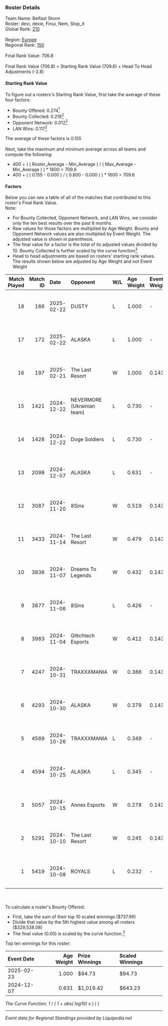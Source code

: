 ### Roster Details<br />
Team Name: Belfast Storm<br />
Roster: devi, dexie, Finui, Nem, Stop_it<br />
Global Rank: [210](../standings_global.md)<br />
<br />
Region: [Europe]( ../standings_europe.md)<br />
Regional Rank: [150]( ../standings_europe.md)<br />
<br />
Final Rank Value:  706.8<br />
<br />
Final Rank Value (706.8) = Starting Rank Value (709.6) + Head To Head Adjustments (-2.8)<br />

#### Starting Rank Value<br />
To figure out a rosters's Starting Rank Value, first take the average of these four factors:<br />
- Bounty Offered: 0.274[<sup>1</sup>](#table2)
- Bounty Collected: 0.216[<sup>2</sup>](#table1)
- Opponent Network: 0.012[<sup>2</sup>](#table1)
- LAN Wins: 0.117[<sup>2</sup>](#table1)

The average of these factors is 0.155<br />
<br />
Next, take the maximum and minimum average across all teams and compute the following:<br />
- 400 + ( ( Roster_Average - Min_Average ) / ( Max_Average - Min_Average ) ) * 1600 = 709.6
- 400 + ( ( 0.155 - 0.000 ) / ( 0.800 - 0.000 ) ) * 1600 = 709.6


#### Factors<br />
Below you can see a table of all of the matches that contributed to this roster's Final Rank Value.<br />
Note:<br />

- For Bounty Collected, Opponent Network, and LAN Wins, we consider only the ten best results over the past 6 months.
- Raw values for those factors are multiplied by Age Weight. Bounty and Opponent Network values are also multiplied by Event Weight. The adjusted value is shown in parenthesis.
- The final value for a factor is the total of its adjusted values divided by 10. Bounty Collected is further scaled by the curve function[<sup>3</sup>](#curveFunction)
- Head to head adjustments are based on rosters' starting rank values. The results shown below are adjusted by Age Weight and not Event Weight
<span id="table1"></span><br />


| Match Played | Match ID | Date       | Opponent                   | W/L | Age Weight | Event Weight | Bounty Collected | Opponent Network | LAN Wins  | H2H Adj. | Roster                              |
| -: | -: | :- | :- | :- | :- | :- | :- | :- | :- | -: | :- |
|           18 |      166 | 2025-02-22 | DUSTY                      | L   | 1.000      | -            | -                | -                | -         |   -12.13 | devi, dexie, Finui, Nem, Stop_it    |
|           17 |      172 | 2025-02-22 | ALASKA                     | L   | 1.000      | -            | -                | -                | -         |    -9.40 | devi, dexie, Finui, Nem, Stop_it    |
|           16 |      197 | 2025-02-21 | The Last Resort            | W   | 1.000      | 0.143        | 0.001 (0.000)    | 0.159 (0.023)    | 1 (1.000) |    14.69 | devi, dexie, Finui, Nem, Stop_it    |
|           15 |     1421 | 2024-12-22 | NEVERMORE (Ukrainian team) | L   | 0.730      | -            | -                | -                | -         |    -9.51 | devi, dexie, Finui, PALM1, tsutskam |
|           14 |     1428 | 2024-12-22 | Doge Soldiers              | L   | 0.730      | -            | -                | -                | -         |   -18.06 | devi, dexie, Finui, PALM1, tsutskam |
|           13 |     2098 | 2024-12-07 | ALASKA                     | L   | 0.631      | -            | -                | -                | -         |    -4.78 | devi, dexie, Finui, Nem, tsutskam   |
|           12 |     3087 | 2024-11-20 | 8Sins                      | W   | 0.519      | 0.143        | 0.005 (0.000)    | 0.233 (0.017)    | 0 (0.000) |    11.77 | devi, dexie, Finui, Nem, tsutskam   |
|           11 |     3433 | 2024-11-14 | The Last Resort            | W   | 0.479      | 0.143        | 0.001 (0.000)    | 0.159 (0.011)    | 0 (0.000) |     7.44 | devi, dexie, Finui, Nem, tsutskam   |
|           10 |     3836 | 2024-11-07 | Dreams To Legends          | W   | 0.432      | 0.143        | 0.000 (0.000)    | 0.081 (0.005)    | 0 (0.000) |     4.81 | devi, dexie, Finui, Nem, tsutskam   |
|            9 |     3877 | 2024-11-06 | 8Sins                      | L   | 0.426      | -            | -                | -                | -         |    -3.42 | devi, dexie, Finui, Nem, tsutskam   |
|            8 |     3983 | 2024-11-04 | Glitchtech Esports         | W   | 0.412      | 0.143        | 0.000 (0.000)    | 0.086 (0.005)    | 0 (0.000) |     3.35 | devi, dexie, Finui, Nem, tsutskam   |
|            7 |     4247 | 2024-10-31 | TRAXXXMANIA                | W   | 0.386      | 0.143        | 0.000 (0.000)    | 0.126 (0.007)    | 0 (0.000) |     5.51 | devi, dexie, Finui, Nem, tsutskam   |
|            6 |     4293 | 2024-10-30 | ALASKA                     | W   | 0.379      | 0.143        | 0.031 (0.002)    | 0.867 (0.047)    | 0 (0.000) |    10.69 | devi, dexie, Finui, Nem, tsutskam   |
|            5 |     4569 | 2024-10-26 | TRAXXXMANIA                | L   | 0.349      | -            | -                | -                | -         |    -6.23 | devi, dexie, Finui, Nem, tsutskam   |
|            4 |     4594 | 2024-10-25 | ALASKA                     | L   | 0.345      | -            | -                | -                | -         |    -1.16 | devi, dexie, Finui, Nem, tsutskam   |
|            3 |     5057 | 2024-10-15 | Annex Esports              | W   | 0.278      | 0.143        | 0.000 (0.000)    | 0.058 (0.002)    | 0 (0.000) |     3.44 | devi, dexie, Finui, Nem, tsutskam   |
|            2 |     5291 | 2024-10-10 | The Last Resort            | W   | 0.245      | 0.143        | 0.001 (0.000)    | 0.159 (0.006)    | 0 (0.000) |     4.05 | devi, dexie, Finui, Nem, tsutskam   |
|            1 |     5419 | 2024-10-08 | ROYALS                     | L   | 0.232      | -            | -                | -                | -         |    -3.81 | devi, dexie, Finui, Nem, tsutskam   |

<br />
<span id="table2"></span><br />
To calculate a roster's Bounty Offered:<br />

- First, take the sum of their top 10 scaled winnings ($737.96)
- Divide that value by the 5th highest value among all rosters ($329,538.08)
- The final value (0.00) is scaled by the curve function.[<sup>3</sup>](#curveFunction)

Top ten winnings for this roster:<br />

| Event Date | Age Weight | Prize Winnings | Scaled Winnings |
| :- | -: | :- | :- |
| 2025-02-23 |      1.000 | $94.73         | $94.73          |
| 2024-12-07 |      0.631 | $1,019.42      | $643.23         |


<span id="curveFunction"></span>_The Curve Function: 1 / ( 1 + abs( log10( x ) ) )_<br />

---
_Event data for Regional Standings provided by Liquipedia.net_<br />
